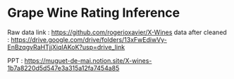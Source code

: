 # Grape Wine Rating Inference
 Raw data link : https://github.com/rogerioxavier/X-Wines
 data after cleaned : https://drive.google.com/drive/folders/13xFwEdiwVy-EnBzqgvRaHTjjXiqIAKoK?usp=drive_link

 PPT : https://muguet-de-mai.notion.site/X-wines-1b7a8220d5d547e3a315a12fa7454a85
